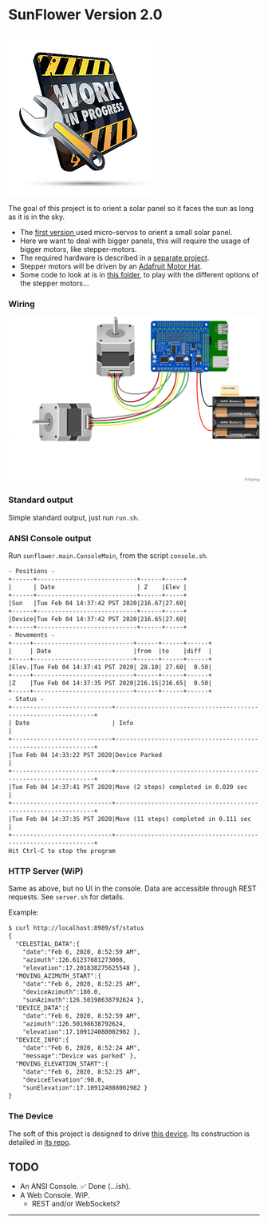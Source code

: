 # SunFlower Version 2.0
![Work In Progress](./wip.jpg)

The goal of this project is to orient a solar panel so it faces the sun as long as it is in the sky.

- The [first version ](../SunFlower) used micro-servos to orient a small solar panel.
- Here we want to deal with bigger panels, this will require the usage of bigger motors, like stepper-motors.
- The required hardware is described in a [separate project](https://github.com/OlivierLD/3DPrinting/tree/master/OpenSCAD/SolarPanelStand).
- Stepper motors will be driven by an [Adafruit Motor Hat](https://www.adafruit.com/product/2348).
- Some code to look at is in [this folder](../SteppersPlayground), to play with the different options
of the stepper motors...

### Wiring
![Wiring](./MotorHatWiring.png)

### Standard output
Simple standard output, just run `run.sh`.
 
### ANSI Console output
Run `sunflower.main.ConsoleMain`, from the script `console.sh`.
```
- Positions -
+------+----------------------------+------+-----+
|      | Date                       | Z    |Elev |
+------+----------------------------+------+-----+
|Sun   |Tue Feb 04 14:37:42 PST 2020|216.67|27.60|
+------+----------------------------+------+-----+
|Device|Tue Feb 04 14:37:42 PST 2020|216.65|27.60|
+------+----------------------------+------+-----+
- Movements -
+-----+----------------------------+------+------+------+
|     | Date                       |from  |to    |diff  |
+-----+----------------------------+------+------+------+
|Elev.|Tue Feb 04 14:37:41 PST 2020| 28.10| 27.60|  0.50|
+-----+----------------------------+------+------+------+
|Z    |Tue Feb 04 14:37:35 PST 2020|216.15|216.65|  0.50|
+-----+----------------------------+------+------+------+
- Status -
+----------------------------+----------------------------------------------------------------+
| Date                       | Info                                                           |
+----------------------------+----------------------------------------------------------------+
|Tue Feb 04 14:33:22 PST 2020|Device Parked                                                   |
+----------------------------+----------------------------------------------------------------+
|Tue Feb 04 14:37:41 PST 2020|Move (2 steps) completed in 0.020 sec                           |
+----------------------------+----------------------------------------------------------------+
|Tue Feb 04 14:37:35 PST 2020|Move (11 steps) completed in 0.111 sec                          |
+----------------------------+----------------------------------------------------------------+
Hit Ctrl-C to stop the program

```
### HTTP Server (WiP)
Same as above, but no UI in the console. Data are accessible through REST requests.
See `server.sh` for details.

Example:
```
$ curl http://localhost:8989/sf/status
{
  "CELESTIAL_DATA":{
    "date":"Feb 6, 2020, 8:52:59 AM",
    "azimuth":126.61237681273008,
    "elevation":17.201838275625548 },
  "MOVING_AZIMUTH_START":{
    "date":"Feb 6, 2020, 8:52:25 AM",
    "deviceAzimuth":180.0,
    "sunAzimuth":126.50198638792624 },
  "DEVICE_DATA":{
    "date":"Feb 6, 2020, 8:52:59 AM",
    "azimuth":126.50198638792624,
    "elevation":17.109124088002982 },
  "DEVICE_INFO":{
    "date":"Feb 6, 2020, 8:52:24 AM",
    "message":"Device was parked" },
  "MOVING_ELEVATION_START":{
    "date":"Feb 6, 2020, 8:52:25 AM",
    "deviceElevation":90.0,
    "sunElevation":17.109124088002982 }
}
```

### The Device
The soft of this project is designed to drive [this device](https://github.com/OlivierLD/3DPrinting/blob/master/OpenSCAD/SolarPanelStand/stl/the.full.stand.stuck.stl).
Its construction is detailed in [its repo](https://github.com/OlivierLD/3DPrinting/tree/master/OpenSCAD/SolarPanelStand).

## TODO
- An ANSI Console. &#9989; Done (...ish).
- A Web Console. WiP.
    - REST and/or WebSockets?
    

---
